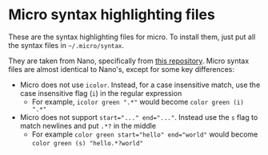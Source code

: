 # Micro syntax highlighting files

These are the syntax highlighting files for micro. To install them, just
put all the syntax files in `~/.micro/syntax`.

They are taken from Nano, specifically from [this repository](https://github.com/scopatz/nanorc).
Micro syntax files are almost identical to Nano's, except for some key differences:

* Micro does not use `icolor`. Instead, for a case insensitive match, use the case insensitive flag (`i`) in the regular expression
    * For example, `icolor green ".*"` would become `color green (i) ".*"`
* Micro does not support `start="..." end="..."`. Instead use the `s` flag to match newlines and put `.*?` in the middle
    * For example `color green start="hello" end="world"` would become `color green (s) "hello.*?world"`
